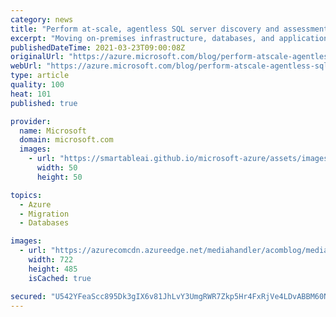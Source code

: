 ```yaml
---
category: news
title: "Perform at-scale, agentless SQL server discovery and assessment with Azure Migrate"
excerpt: "Moving on-premises infrastructure, databases, and applications to Azure is key to the success of your cloud migration and modernization journey, and we are committed to simplifying that process. With…"
publishedDateTime: 2021-03-23T09:00:08Z
originalUrl: "https://azure.microsoft.com/blog/perform-atscale-agentless-sql-server-discovery-and-assessment-with-azure-migrate/"
webUrl: "https://azure.microsoft.com/blog/perform-atscale-agentless-sql-server-discovery-and-assessment-with-azure-migrate/"
type: article
quality: 100
heat: 101
published: true

provider:
  name: Microsoft
  domain: microsoft.com
  images:
    - url: "https://smartableai.github.io/microsoft-azure/assets/images/organizations/microsoft.com-50x50.jpg"
      width: 50
      height: 50

topics:
  - Azure
  - Migration
  - Databases

images:
  - url: "https://azurecomcdn.azureedge.net/mediahandler/acomblog/media/Default/blog/70ac4a13-f03e-4666-90cd-ce8b4ed508d0.jpg"
    width: 722
    height: 485
    isCached: true

secured: "U542YFeaScc895Dk3gIX6v81JhLvY3UmgRWR7Zkp5Hr4FxRjVe4LDvABBM60NRtCLwXXPkLGuR/yo9RM1oZtX00qVCH6uFNuuhCZuS7gZAqNiCxc/2CZlVTz+7Mmsce2tE7dABEXM18Zek2XiBKO3df8xrhq1GhxiCoiw8Z1TUoRjPGIbHfnw3hOSFrrDKAGIfatWIRZGio6eP14lDe1lFWAk4FwaTjHSMt4M4Rg87Zms7qpAfopQZ22g8OQSAf/c3/C4zg62/4UCcNYHdy9Zk7Zif1n5d60I9Ml5/w04Y+VFrJR4PQgCIbuBnhzsf/tEvckwlWhnm2/gcRLU8OjutKWvrvjukuXLYiCdFaVBWE=;jH6SmJhqVaXxVVqkxsVorA=="
---
```


